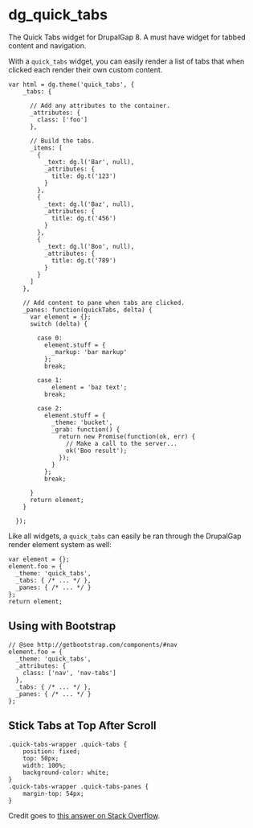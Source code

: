 # dg_quick_tabs

The Quick Tabs widget for DrupalGap 8. A must have widget for tabbed content and navigation.

With a `quick_tabs` widget, you can easily render a list of tabs that when clicked each render their own custom content.

```
var html = dg.theme('quick_tabs', {
    _tabs: {

      // Add any attributes to the container.
      _attributes: {
        class: ['foo']
      },

      // Build the tabs.
      _items: [
        {
          _text: dg.l('Bar', null),
          _attributes: {
            title: dg.t('123')
          }
        },
        {
          _text: dg.l('Baz', null),
          _attributes: {
            title: dg.t('456')
          }
        },
        {
          _text: dg.l('Boo', null),
          _attributes: {
            title: dg.t('789')
          }
        }
      ]
    },

    // Add content to pane when tabs are clicked.
    _panes: function(quickTabs, delta) {
      var element = {};
      switch (delta) {

        case 0:
          element.stuff = {
            _markup: 'bar markup'
          };
          break;

        case 1:
            element = 'baz text';
          break;

        case 2:
          element.stuff = {
            _theme: 'bucket',
            _grab: function() {
              return new Promise(function(ok, err) {
                // Make a call to the server...
                ok('Boo result');
              });
            }
          };
          break;

      }
      return element;
    }

  });
```

Like all widgets, a `quick_tabs` can easily be ran through the DrupalGap render element system as well:

```
var element = {};
element.foo = {
  _theme: 'quick_tabs',
  _tabs: { /* ... */ },
  _panes: { /* ... */ }
};
return element;
```

## Using with Bootstrap

```
// @see http://getbootstrap.com/components/#nav
element.foo = {
  _theme: 'quick_tabs',
  _attributes: {
    class: ['nav', 'nav-tabs']
  },
  _tabs: { /* ... */ },
  _panes: { /* ... */ }
};
```

## Stick Tabs at Top After Scroll

```
.quick-tabs-wrapper .quick-tabs {
    position: fixed;
    top: 50px;
    width: 100%;
    background-color: white;
}
.quick-tabs-wrapper .quick-tabs-panes {
    margin-top: 54px;
}
```

Credit goes to [this answer on Stack Overflow](https://stackoverflow.com/a/1216130/763010). 
